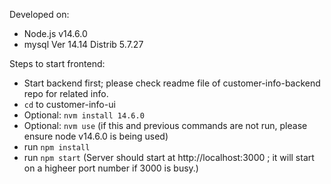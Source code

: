 Developed on:
* Node.js v14.6.0
* mysql  Ver 14.14 Distrib 5.7.27

Steps to start frontend:
* Start backend first; please check readme file of customer-info-backend repo for related info.
* `cd` to customer-info-ui
* Optional: `nvm install 14.6.0`
* Optional: `nvm use` (if this and previous commands are not run, please ensure node v14.6.0 is being used)
* run `npm install`
* run `npm start`  (Server should start at http://localhost:3000 ; it will start on a higheer port number if 3000 is busy.)
